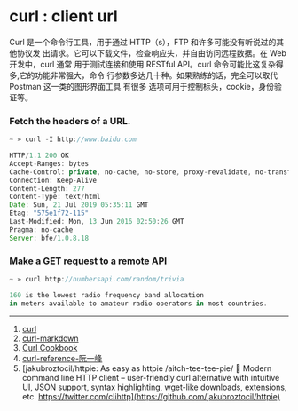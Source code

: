 # curl : client url

Curl 是一个命令行工具，用于通过 HTTP（s），FTP 和许多可能没有听说过的其他协议发
出请求。它可以下载文件，检查响应头，并自由访问远程数据。在 Web 开发中，curl 通常
用于测试连接和使用 RESTful API。curl 命令可能比这复杂得多,它的功能非常强大，命令
行参数多达几十种。如果熟练的话，完全可以取代 Postman 这一类的图形界面工具 有很多
选项可用于控制标头，cookie，身份验证等。

### Fetch the headers of a URL.

```javascript
~ » curl -I http://www.baidu.com

HTTP/1.1 200 OK
Accept-Ranges: bytes
Cache-Control: private, no-cache, no-store, proxy-revalidate, no-transform
Connection: Keep-Alive
Content-Length: 277
Content-Type: text/html
Date: Sun, 21 Jul 2019 05:35:11 GMT
Etag: "575e1f72-115"
Last-Modified: Mon, 13 Jun 2016 02:50:26 GMT
Pragma: no-cache
Server: bfe/1.0.8.18
```

### Make a GET request to a remote API

```javascript
~ » curl http://numbersapi.com/random/trivia

160 is the lowest radio frequency band allocation
in meters available to amateur radio operators in most countries.
```

---

1. [curl](https://curl.haxx.se/)
1. [curl-markdown](https://ec.haxx.se/)
1. [Curl Cookbook](https://catonmat.net/cookbooks/curl)
1. [curl-reference-阮一峰](http://www.ruanyifeng.com/blog/2019/09/curl-reference.html)
1. [jakubroztocil/httpie: As easy as httpie /aitch-tee-tee-pie/ 🥧 Modern command line HTTP client – user-friendly curl alternative with intuitive UI, JSON support, syntax highlighting, wget-like downloads, extensions, etc. https://twitter.com/clihttp](https://github.com/jakubroztocil/httpie)
